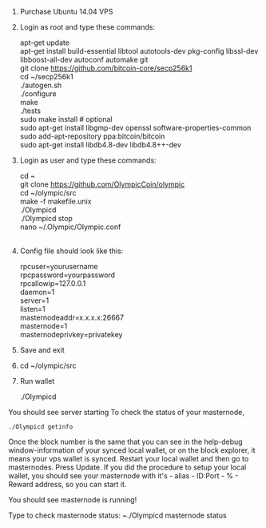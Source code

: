 1. Purchase Ubuntu 14.04 VPS
2. Login as root and type these commands:

	apt-get update<br />
	apt-get install build-essential libtool autotools-dev pkg-config libssl-dev libboost-all-dev autoconf automake git<br />
	git clone https://github.com/bitcoin-core/secp256k1<br />
	cd ~/secp256k1<br />
	./autogen.sh<br />
	./configure<br />
	make<br />
	./tests<br />
	sudo make install  # optional<br />
	sudo apt-get install libgmp-dev  openssl software-properties-common<br />
	sudo add-apt-repository ppa:bitcoin/bitcoin<br />
	sudo apt-get install libdb4.8-dev libdb4.8++-dev<br />

3. Login as user and type these commands:

	cd ~<br />
	git clone https://github.com/OlympicCoin/olympic<br />
	cd ~/olympic/src<br />
	make -f makefile.unix<br />
	./Olympicd<br />
	./Olympicd stop<br />
	nano ~/.Olympic/Olympic.conf<br /><br />

4. Config file should look like this:

	rpcuser=yourusername<br />
	rpcpassword=yourpassword<br />
	rpcallowip=127.0.0.1<br />
	daemon=1<br />
	server=1<br />
	listen=1<br />
	masternodeaddr=x.x.x.x:26667<br />
	masternode=1<br />
	masternodeprivkey=privatekey<br />

5. Save and exit

6. 	cd ~/olympic/src<br />

7. Run wallet

	./Olympicd<br />

You should see server starting
To check the status of your masternode, 

	./Olympicd getinfo

Once the block number is the same that you can see in the help-debug window-information of your synced local wallet, or on the block explorer, it means your vps wallet is synced.
Restart your local wallet and then go to masternodes. Press Update.
If you did the procedure to setup your local wallet, you should see your masternode with it's - alias - ID:Port - % - Reward address, so you can start it.

You should see masternode is running!

Type to check masternode status: 
	~./Olympicd masternode status

